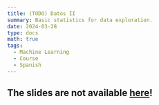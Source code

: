 ```yaml
---
title: (TODO) Datos II
summary: Basic statistics for data exploration.
date: 2024-03-28
type: docs
math: true
tags:
  - Machine Learning
  - Course
  - Spanish
---
```


## The slides are not available [here](todo.pdf)!